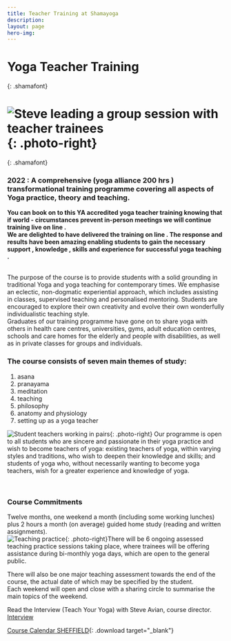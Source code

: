 ```yaml
---
title: Teacher Training at Shamayoga
description:
layout: page
hero-img:
---
```


# Yoga Teacher Training
{: .shamafont}

# ![Steve leading a group session with teacher trainees](https://res.cloudinary.com/shamayoga/image/upload/v1531050692/shamayoga.org.uk/teacher-training/webphotos9.jpg "Steve leading a group session with teacher trainees"){: .photo-right}
{: .shamafont}

### 2022 : A comprehensive (yoga alliance 200 hrs ) transformational training programme covering all aspects of Yoga practice, theory and teaching.

<div><strong>You can book on to this YA accredited yoga teacher training knowing that if world - circumstances prevent in-person meetings we will continue training live on line .&nbsp;</strong></div>

<div><strong>We are delighted to have delivered the training on line . The response and results have been amazing enabling students to gain the necessary support , knowledge , skills and experience for successful yoga teaching .&nbsp;</strong></div>

<div>&nbsp;</div>

The purpose of the course is to provide students with a solid grounding in traditional Yoga and yoga teaching for contemporary times. We emphasise an eclectic, non-dogmatic experiential approach, which includes assisting in classes, supervised teaching and personalised mentoring. Students are encouraged to explore their own creativity and evolve their own wonderfully individualistic teaching style.<br>Graduates of our training programme have gone on to share yoga with others in health care centres, universities, gyms, adult education centres, schools and care homes for the elderly and people with disabilities, as well as in private classes for groups and individuals.

### The course consists of seven main themes of study:

1. asana
2. pranayama
3. meditation
4. teaching
5. philosophy
6. anatomy and physiology
7. setting up as a yoga teacher

![Student teachers working in pairs](https://res.cloudinary.com/shamayoga/image/upload/v1531050727/shamayoga.org.uk/teacher-training/arrior.jpg "Student teachers working in pairs"){: .photo-right} Our programme is open to all students who are sincere and passionate in their yoga practice and wish to become teachers of yoga: existing teachers of yoga, within varying styles and traditions, who wish to deepen their knowledge and skills; and students of yoga who, without necessarily wanting to become yoga teachers, wish for a greater experience and knowledge of yoga.

<div style="clear: both;">&nbsp;</div>

### Course Commitments

Twelve months, one weekend a month (including some working lunches) plus 2 hours a month (on average) guided home study (reading and written assignments).<br>![Teaching practice](https://res.cloudinary.com/shamayoga/image/upload/v1531050753/shamayoga.org.uk/teacher-training/webphotos5.jpg "Teaching practice"){: .photo-right}There will be 6 ongoing assessed teaching practice sessions taking place, where trainees will be offering assistance during bi-monthly yoga days, which are open to the general public.

There will also be one major teaching assessment towards the end of the course, the actual date of which may be specified by the student.<br>Each weekend will open and close with a sharing circle to summarise the main topics of the weekend.

Read the Interview (Teach Your Yoga) with Steve Avian, course director. [Interview](../steve-avian/interview/)

[Course Calendar SHEFFIELD](https://docs.google.com/document/d/1u73j1zwjgk-jo8IJtVYEYIU8S77l7LzboTQJ3OqymVE/export?format=pdf "Download SHEFFIELD Course Calendar"){: .download target="_blank"}

